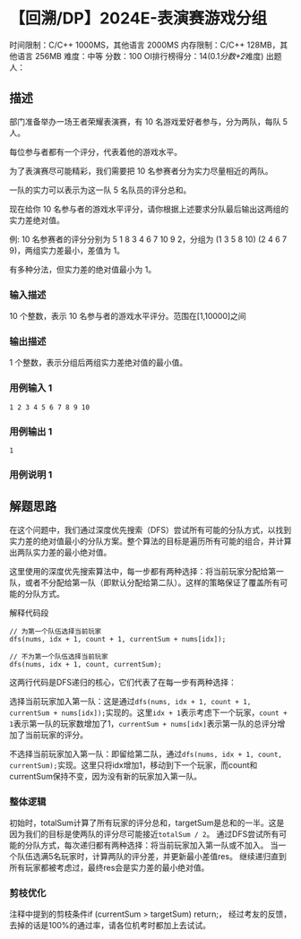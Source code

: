 # 【回溯/DP】2024E-表演赛游戏分组
 
时间限制：C/C++ 1000MS，其他语言 2000MS
内存限制：C/C++ 128MB，其他语言 256MB
难度：中等
分数：100 OI排行榜得分：14(0.1*分数+2*难度)
出题人：

## 描述

部门准备举办一场王者荣耀表演赛，有 10 名游戏爱好者参与，分为两队，每队 5 人。 

每位参与者都有一个评分，代表着他的游戏水平。 

为了表演赛尽可能精彩，我们需要把 10 名参赛者分为实力尽量相近的两队。

一队的实力可以表示为这一队 5 名队员的评分总和。 

现在给你 10 名参与者的游戏水平评分，请你根据上述要求分队最后输出这两组的实力差绝对值。 

例: 10 名参赛者的评分分别为 5 1 8 3 4 6 7 10 9 2，分组为 (1 3 5 8 10) (2 4 6 7 9)，两组实力差最小，差值为 1。

有多种分法，但实力差的绝对值最小为 1。

### 输入描述

10 个整数，表示 10 名参与者的游戏水平评分。范围在[1,10000]之间

### 输出描述

1 个整数，表示分组后两组实力差绝对值的最小值。

### 用例输入 1 
```
1 2 3 4 5 6 7 8 9 10
```
### 用例输出 1 
```
1
```
### 用例说明 1 


## 解题思路
在这个问题中，我们通过深度优先搜索（DFS）尝试所有可能的分队方式，以找到实力差的绝对值最小的分队方案。整个算法的目标是遍历所有可能的组合，并计算出两队实力差的最小绝对值。

这里使用的深度优先搜索算法中，每一步都有两种选择：将当前玩家分配给第一队，或者不分配给第一队（即默认分配给第二队）。这样的策略保证了覆盖所有可能的分队方式。

解释代码段

```
// 为第一个队伍选择当前玩家
dfs(nums, idx + 1, count + 1, currentSum + nums[idx]);
        
// 不为第一个队伍选择当前玩家
dfs(nums, idx + 1, count, currentSum);
```
这两行代码是DFS递归的核心，它们代表了在每一步有两种选择：

选择当前玩家加入第一队：这是通过`dfs(nums, idx + 1, count + 1, currentSum + nums[idx]);`实现的。这里`idx + 1`表示考虑下一个玩家，`count + 1`表示第一队的玩家数增加了1，`currentSum + nums[idx]`表示第一队的总评分增加了当前玩家的评分。

不选择当前玩家加入第一队：即留给第二队，通过`dfs(nums, idx + 1, count, currentSum);`实现。这里只将idx增加1，移动到下一个玩家，而count和currentSum保持不变，因为没有新的玩家加入第一队。

### 整体逻辑
初始时，totalSum计算了所有玩家的评分总和，targetSum是总和的一半。这是因为我们的目标是使两队的评分尽可能接近`totalSum / 2`。
通过DFS尝试所有可能的分队方式，每次递归都有两种选择：将当前玩家加入第一队或不加入。
当一个队伍选满5名玩家时，计算两队的评分差，并更新最小差值res。
继续递归直到所有玩家都被考虑过，最终res会是实力差的最小绝对值。
### 剪枝优化
注释中提到的剪枝条件if (currentSum > targetSum) return;， 经过考友的反馈，去掉的话是100%的通过率，请各位机考时都加上去试试。